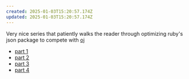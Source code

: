 ```yaml
---
created: 2025-01-03T15:20:57.174Z
updated: 2025-01-03T15:20:57.174Z
---
```

Very nice series that patiently walks the reader through optimizing ruby's json package to compete with [oj](https://github.com/ohler55/oj)

- [part 1](https://byroot.github.io/ruby/json/2024/12/15/optimizing-ruby-json-part-1.html)
- [part 2](https://byroot.github.io/ruby/json/2024/12/18/optimizing-ruby-json-part-2.html)
- [part 3](https://byroot.github.io/ruby/json/2024/12/27/optimizing-ruby-json-part-3.html)
- [part 4](https://byroot.github.io/ruby/json/2024/12/29/optimizing-ruby-json-part-4.html)